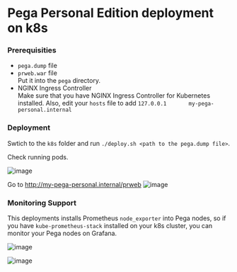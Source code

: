 # Pega Personal Edition deployment on k8s
### Prerequisities
- `pega.dump` file <br>
- `prweb.war` file <br>
  Put it into the `pega` directory.
- NGINX Ingress Controller <br>
  Make sure that you have NGINX Ingress Controller for Kubernetes installed. Also, edit your `hosts` file to add `127.0.0.1       my-pega-personal.internal`

### Deployment
Swtich to the `k8s` folder and run `./deploy.sh <path to the pega.dump file>`. <br>

Check running pods.

![image](https://github.com/engncnyldz/pega-docker-compose/assets/18334895/ef5b6290-a756-4ea8-b12c-1c1021bdea53)
<br>

Go to http://my-pega-personal.internal/prweb
![image](https://github.com/engncnyldz/pega-docker-compose/assets/18334895/396622df-7f18-4f92-a92b-ed51c7a95b60)


### Monitoring Support
This deployments installs Prometheus `node_exporter` into Pega nodes, so if you have `kube-prometheus-stack` installed on your k8s cluster, you can monitor your Pega nodes on Grafana. <br>


![image](https://github.com/engncnyldz/pega-docker-compose/assets/18334895/a0223401-26d3-4a6f-bab1-2e56fdfa0aa0)

![image](https://github.com/engncnyldz/pega-docker-compose/assets/18334895/42e6d1b6-2470-4405-b2f2-29ed41aa29be)
